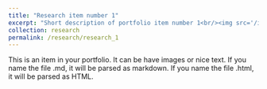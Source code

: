 ```yaml
---
title: "Research item number 1"
excerpt: "Short description of portfolio item number 1<br/><img src='/images/500x300.png'>"
collection: research
permalink: /research/research_1
---
```


This is an item in your portfolio. It can be have images or nice text. If you name the file .md, it will be parsed as markdown. If you name the file .html, it will be parsed as HTML. 
